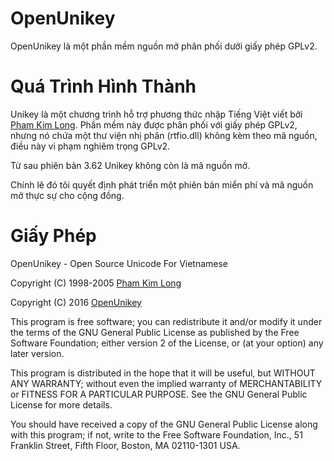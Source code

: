 # OpenUnikey

OpenUnikey là một phần mềm nguồn mở phân phối dưới giấy phép GPLv2.

# Quá Trình Hình Thành

Unikey là một chương trình hỗ trợ phương thức nhập Tiếng Việt viết bởi [Pham Kim Long](mailto:unikey@gmail.com). Phần mềm này được phân phối với giấy phép GPLv2, nhưng nó chứa một thư viện nhị phân (rtfio.dll) không kèm theo mã nguồn, điều này vi phạm nghiêm trọng GPLv2.

Từ sau phiên bản 3.62 Unikey không còn là mã nguồn mở. 

Chính lẽ đó tôi quyết định phát triển một phiên bản miển phí và mã nguồn mở thực sự cho cộng đồng.

# Giấy Phép

OpenUnikey - Open Source Unicode For Vietnamese

Copyright (C) 1998-2005 [Pham Kim Long](unikey@gmail.com)

Copyright (C) 2016 [OpenUnikey](https://github.com/OpenUnikey)

This program is free software; you can redistribute it and/or modify
it under the terms of the GNU General Public License as published by
the Free Software Foundation; either version 2 of the License, or
(at your option) any later version.

This program is distributed in the hope that it will be useful,
but WITHOUT ANY WARRANTY; without even the implied warranty of
MERCHANTABILITY or FITNESS FOR A PARTICULAR PURPOSE.  See the
GNU General Public License for more details.

You should have received a copy of the GNU General Public License along
with this program; if not, write to the Free Software Foundation, Inc.,
51 Franklin Street, Fifth Floor, Boston, MA 02110-1301 USA.